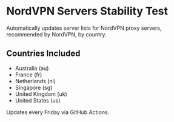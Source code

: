 # NordVPN Servers Stability Test

Automatically updates server lists for NordVPN proxy servers, recommended by NordVPN, by country.

## Countries Included
- Australia (au)
- France (fr)
- Netherlands (nl)
- Singapore (sg)
- United Kingdom (uk)
- United States (us)

Updates every Friday via GitHub Actions.
